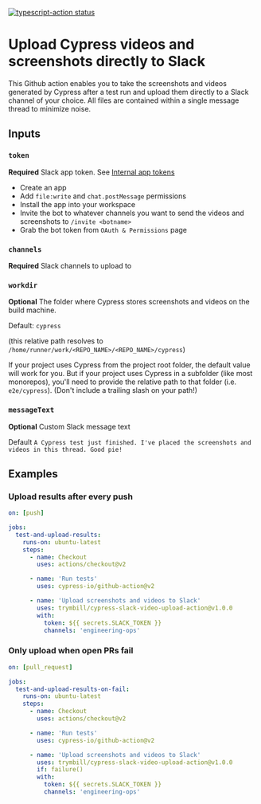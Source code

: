 <p>
  <a href="https://github.com/trymbill/cypress-slack-video-upload-action/actions"><img alt="typescript-action status" src="https://github.com/actions/typescript-action/workflows/build-test/badge.svg"></a>
</p>

# Upload Cypress videos and screenshots directly to Slack

This Github action enables you to take the screenshots and videos generated by Cypress after a test run and upload them directly to a Slack channel of your choice. All files are contained within a single message thread to minimize noise.

## Inputs

### `token`

**Required** Slack app token. See [Internal app tokens](https://slack.com/intl/en-ru/help/articles/215770388-Create-and-regenerate-API-tokens#internal-app-tokens)

- Create an app
- Add `file:write` and `chat.postMessage` permissions
- Install the app into your workspace
- Invite the bot to whatever channels you want to send the videos and screenshots to `/invite <botname>`
- Grab the bot token from `OAuth & Permissions` page

### `channels`

**Required** Slack channels to upload to

### `workdir`

**Optional** The folder where Cypress stores screenshots and videos on the build machine.

Default: `cypress`

(this relative path resolves to `/home/runner/work/<REPO_NAME>/<REPO_NAME>/cypress`)

If your project uses Cypress from the project root folder, the default value will work for you.
But if your project uses Cypress in a subfolder (like most monorepos), you'll need to provide the relative path to that folder
(i.e. `e2e/cypress`).
(Don't include a trailing slash on your path!)

### `messageText`

**Optional** Custom Slack message text

Default `A Cypress test just finished. I've placed the screenshots and videos in this thread. Good pie!`

## Examples

### Upload results after every push

```yml
on: [push]

jobs:
  test-and-upload-results:
    runs-on: ubuntu-latest
    steps:
      - name: Checkout
        uses: actions/checkout@v2

      - name: 'Run tests'
        uses: cypress-io/github-action@v2

      - name: 'Upload screenshots and videos to Slack'
        uses: trymbill/cypress-slack-video-upload-action@v1.0.0
        with:
          token: ${{ secrets.SLACK_TOKEN }}
          channels: 'engineering-ops'
```

### Only upload when open PRs fail

```yml
on: [pull_request]

jobs:
  test-and-upload-results-on-fail:
    runs-on: ubuntu-latest
    steps:
      - name: Checkout
        uses: actions/checkout@v2

      - name: 'Run tests'
        uses: cypress-io/github-action@v2

      - name: 'Upload screenshots and videos to Slack'
        uses: trymbill/cypress-slack-video-upload-action@v1.0.0
        if: failure()
        with:
          token: ${{ secrets.SLACK_TOKEN }}
          channels: 'engineering-ops'
```
